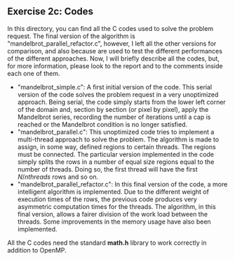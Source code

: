 ## Exercise 2c: Codes

In this directory, you can find all the C codes used to solve the problem request. The final version of the algorithm is "mandelbrot_parallel_refactor.c", however, I left all the other versions for comparison, and also because are used to test the different performances of the different approaches.
Now, I will briefly describe all the codes, but, for more information, please look to the report and to the comments inside each one of them.

- "mandelbrot_simple.c": A first initial version of the code. This serial version of the code solves the problem request in a very unoptimized approach. Being serial, the code simply starts from the lower left corner of the domain and, section by section (or pixel by pixel), apply the Mandelbrot series, recording the number of iterations until a cap is reached or the Mandelbrot condition is no longer satisfied. 
- "mandelbrot_parallel.c": This unoptimized code tries to implement a multi-thread approach to solve the problem. The algorithm is made to assign, in some way, defined regions to certain threads. The regions must be connected. The particular version implemented in the code simply splits the rows in a number of equal size regions equal to the number of threads. Doing so, the first thread will have the first $N/nthreads$ rows and so on.
- "mandelbrot_parallel_refactor.c": In this final version of the code, a more intelligent algorithm is implemented. Due to the different weight of execution times of the rows, the previous code produces very asymmetric computation times for the threads. The algorithm, in this final version, allows a fairer division of the work load between the threads. Some improvements in the memory usage have also been implemented.

All the C codes need the standard **math.h** library to work correctly in addition to OpenMP.
